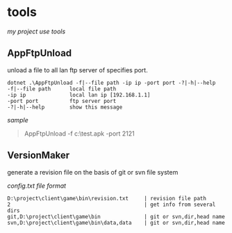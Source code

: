 # **tools**

_my project use tools_

## AppFtpUnload

unload a file to all lan ftp server of specifies port.

```
dotnet .\AppFtpUnload -f|--file path -ip ip -port port -?|-h|--help
-f|--file path      local file path
-ip ip              local lan ip [192.168.1.1]
-port port          ftp server port
-?|-h|--help        show this message
```

<i>sample</i>

> AppFtpUnload -f c:\test.apk -port 2121


## VersionMaker

generate a revision file on the basis of git or svn file system

_config.txt file format_

```
D:\project\client\game\bin\revision.txt     | revision file path
2                                           | get info from several dirs
git,D:\project\client\game\bin              | git or svn,dir,head name
svn,D:\project\client\game\bin\data,data    | git or svn,dir,head name
```
